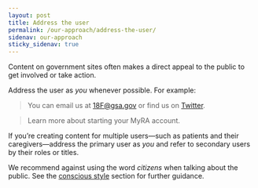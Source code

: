 ```yaml
---
layout: post
title: Address the user
permalink: /our-approach/address-the-user/
sidenav: our-approach
sticky_sidenav: true
---
```


Content on government sites often makes a direct appeal to the public to get involved or take action.

Address the user as _you_ whenever possible. For example:

> You can email us at [18F@gsa.gov](mailto:18F@gsa.gov) or find us on [Twitter](https://twitter.com/18f).

> Learn more about starting your MyRA account.

If you’re creating content for multiple users—such as patients and their caregivers—address the primary user as _you_ and refer to secondary users by their roles or titles.

We recommend against using the word _citizens_ when talking about the public. See the [conscious style](https://pages.18f.gov/content-guide/conscious-style/#nationality) section for further guidance.
